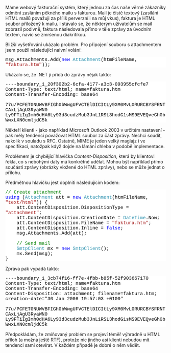 <!-- dcterms:identifier = aspnetcz#182 -->
<!-- dcterms:title = Korektní zaslání attachmentu v .NET -->
<!-- dcterms:abstract = Řešil jsem problém s nekorektním zobrazením HTML přílohy v plaintextovém e-mailu. Ukázalo se, že .NET neumí korektně posílat přílohy. Dobrá zpráva je, že se to dá poměrně snadno naučit. -->
<!-- np9:categoryId = 1 -->
<!-- x4w:category = IT -->
<!-- np9:authorId = 1 -->
<!-- np9:authorEmail = michal.valasek@altairis.cz -->
<!-- dcterms:creator = Michal Altair Valášek -->
<!-- dcterms:created = 2008-01-30T20:40:25.403+01:00 -->
<!-- dcterms:date = 2008-01-30T20:40:25.403+01:00 -->

<p>Máme webový fakturační systém, který jednou za čas naše věrné zákazníky odmění zasláním pěkného mailu s fakturou. Mail je čistě textový (zasílání HTML mailů považuji za příliš perverzní i na můj vkus), faktura je HTML soubor přiložený k mailu. I stávalo se, že některým uživatelům se mail zobrazil podivně, faktura následovala přímo v těle zprávy za úvodním textem, navíc se zmršenou diakritikou.</p> <p>Bližší vyšetřování ukázalo problém. Pro připojení souboru s attachmentem jsem použil následující naivní volání:</p> <div style="font-size: 11pt; background: white; color: black; font-family: consolas, courier new, monospace"> <p style="margin: 0px">msg.Attachments.Add(<span style="color: blue">new</span> <span style="color: #2b91af">Attachment</span>(htmFileName, <span style="color: #a31515">&quot;faktura.htm&quot;</span>));</p></div> <p>Ukázalo se, že .NET ji přidá do zprávy nějak takto:</p> <div style="font-size: 11pt; background: white; color: black; font-family: consolas, courier new, monospace"> <p style="margin: 0px">----boundary_1_20f302b2-6cfa-4177-a3c3-093955cfcfe7</p> <p style="margin: 0px">Content-Type: text/html; name=faktura.htm</p> <p style="margin: 0px">Content-Transfer-Encoding: base64</p> <p style="margin: 0px">&nbsp;</p> <p style="margin: 0px">77u/PCFET0NUWVBFIGh0bWwgUFVCTElDICItLy9XM0MvL0RURCBYSFRNTCAxLjAgU3RyaWN0</p> <p style="margin: 0px">Ly9FTiIgImh0dHA6Ly93d3cudzMub3JnL1RSL3hodG1sMS9EVEQveGh0bWwxLXN0cmljdC5k</p></div> <p>Někteří klienti - jako například Microsoft Outlook 2003 v určitém nastavení - pak měly tendenci považovat HTML soubor za část zprávy. Nechci soudit, nakolik v souladu s RFC. Ostatně, MIME je jeden velký maglajz i ve specifikaci, natožpak když dojde na lámání chleba v podobě implementace.</p> <p>Problémem je chybějící hlavička <em>Content-Disposition</em>, která by klientovi řekla, co s nebohými daty má konkrétně udělat. Mohou být například přímo součástí zprávy (obrázky vložené do HTML zprávy), nebo se může jednat o přílohu.</p> <p>Předmětnou hlavičku jest doplniti následujícím kódem:</p> <div style="font-size: 11pt; background: white; color: black; font-family: consolas, courier new, monospace"> <p style="margin: 0px"><span style="color: green">// Create attachment</span></p> <p style="margin: 0px"><span style="color: blue">using</span> (<span style="color: #2b91af">Attachment</span> att = <span style="color: blue">new</span> <span style="color: #2b91af">Attachment</span>(htmFileName, <span style="color: #a31515">&quot;text/html&quot;</span>)) {</p> <p style="margin: 0px">&nbsp;&nbsp;&nbsp; att.ContentDisposition.DispositionType = <span style="color: #a31515">&quot;attachment&quot;</span>;</p> <p style="margin: 0px">&nbsp;&nbsp;&nbsp; att.ContentDisposition.CreationDate = <span style="color: #2b91af">DateTime</span>.Now;</p> <p style="margin: 0px">&nbsp;&nbsp;&nbsp; att.ContentDisposition.FileName = <span style="color: #a31515">&quot;faktura.htm&quot;</span>;</p> <p style="margin: 0px">&nbsp;&nbsp;&nbsp; att.ContentDisposition.Inline = <span style="color: blue">false</span>;</p> <p style="margin: 0px">&nbsp;&nbsp;&nbsp; msg.Attachments.Add(att);</p> <p style="margin: 0px">&nbsp;</p> <p style="margin: 0px">&nbsp;&nbsp;&nbsp; <span style="color: green">// Send mail</span></p> <p style="margin: 0px">&nbsp;&nbsp;&nbsp; <span style="color: #2b91af">SmtpClient</span> mx = <span style="color: blue">new</span> <span style="color: #2b91af">SmtpClient</span>();</p> <p style="margin: 0px">&nbsp;&nbsp;&nbsp; mx.Send(msg);</p> <p style="margin: 0px">}</p></div> <p>Zpráva pak vypadá takto:</p> <div style="font-size: 11pt; background: white; color: black; font-family: consolas, courier new, monospace"> <p style="margin: 0px">----boundary_1_3cb74f16-ff7e-4fbb-b85f-52f903667170</p> <p style="margin: 0px">Content-Type: text/html; name=faktura.htm</p> <p style="margin: 0px">Content-Transfer-Encoding: base64</p> <p style="margin: 0px">Content-Disposition: attachment; filename=faktura.htm;</p> <p style="margin: 0px"> creation-date=&quot;30 Jan 2008 19:57:03 +0100&quot;</p> <p style="margin: 0px">&nbsp;</p> <p style="margin: 0px">77u/PCFET0NUWVBFIGh0bWwgUFVCTElDICItLy9XM0MvL0RURCBYSFRNTCAxLjAgU3RyaWN0</p> <p style="margin: 0px">Ly9FTiIgImh0dHA6Ly93d3cudzMub3JnL1RSL3hodG1sMS9EVEQveGh0bWwxLXN0cmljdC5k</p></div> <p>Předpokládám, že zmiňovaný problém se projeví téměř výhradně u HTML příloh (a možná ještě RTF), protože nic jiného asi klienti nebudou mít tendenci sami otevírat. V každém případě je dobré o něm vědět.</p>